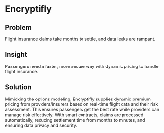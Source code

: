 # Encryptifly

## Problem
Flight insurance claims take months to settle, and data leaks are rampant.

## Insight
Passengers need a faster, more secure way with dynamic pricing to handle flight insurance.

## Solution
Mimicking the options modeling, Encryptifly supplies dynamic premium pricing from providers/insurers based on real-time flight data and their risk assessment. This ensures passengers get the best rate while providers can manage risk effectively. With smart contracts, claims are processed automatically, reducing settlement time from months to minutes, and ensuring data privacy and security.